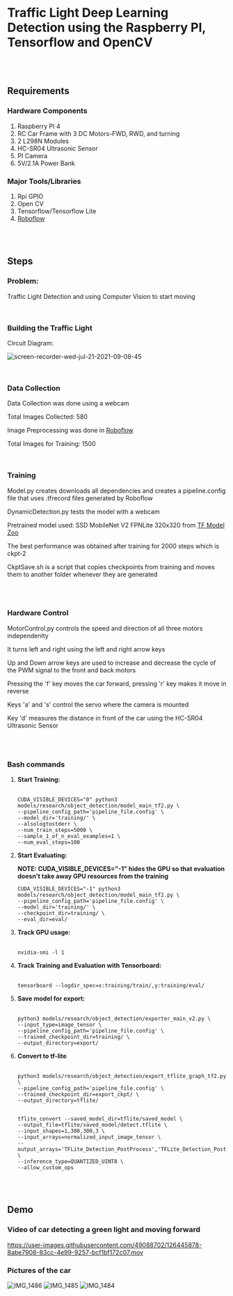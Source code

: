 # Traffic Light Deep Learning Detection using the Raspberry PI, Tensorflow and OpenCV

 <br></br>
 
## Requirements

### Hardware Components
<ol>
<li>Raspberry PI 4</li>
<li>RC Car Frame with 3 DC Motors-FWD, RWD, and turning</li>
<li>2 L298N Modules</li>
<li>HC-SR04 Ultrasonic Sensor</li>
<li>PI Camera</li>
<li>5V/2.1A Power Bank</li>
</ol>

### Major Tools/Libraries
<ol>
<li>Rpi GPIO</li>
<li>Open CV</li>
<li>Tensorflow/Tensorflow Lite</li>
  <li><a href="https://app.roboflow.com/project/traffic-lights-cchqa/14">Roboflow</a></li>
</ol>

 <br></br>

## Steps

### Problem:
<p>Traffic Light Detection and using Computer Vision to start moving</p>

<br>

### Building the Traffic Light

<p>Circuit Diagram:</p>

![screen-recorder-wed-jul-21-2021-09-08-45](https://user-images.githubusercontent.com/49088702/126446840-2f38d5bb-9d72-4761-898b-e4c64a63b572.gif)

<br>

### Data Collection

<p>Data Collection was done using a webcam</p>
<p>Total Images Collected: 580</p>
<p>Image Preprocessing was done in <a href="https://app.roboflow.com/project/traffic-lights-cchqa/14">Roboflow</a></p>
<p> Total Images for Training: 1500</p>

<br>
  
### Training

<p> Model.py creates downloads all dependencies and creates a pipeline.config file that uses .tfrecord files generated by Roboflow </p>
<p> DynamicDetection.py tests the model with a webcam </p>
<p> Pretrained model used: SSD MobileNet V2 FPNLite 320x320 from <a href="https://github.com/tensorflow/models/blob/master/research/object_detection/g3doc/tf2_detection_zoo.md">TF Model Zoo</a></p>
<p> The best performance was obtained after training for 2000 steps which is ckpt-2 </p>
<p> CkptSave.sh is a script that copies checkpoints from training and moves them to another folder whenever they are generated </p>

<br></br>

### Hardware Control

<p> MotorControl.py controls the speed and direction of all three motors independenlty </p>
<p> It turns left and right using the left and right arrow keys </p>
<p> Up and Down arrow keys are used to increase and decrease the cycle of the PWM signal to the front and back motors </p>
<p> Pressing the 'f' key moves the car forward, pressing 'r' key makes it move in reverse </p>
<p> Keys 'a' and 's' control the servo where the camera is mounted </p>
<p> Key 'd' measures the distance in front of the car using the HC-SR04 Ultrasonic Sensor </p>
 
<br></br>

### Bash commands

<ol>
  <li><b>Start Training:</b>
    <br></br>

    CUDA_VISIBLE_DEVICES="0" python3 models/research/object_detection/model_main_tf2.py \
    --pipeline_config_path='pipeline_file.config' \
    --model_dir='training/' \
    --alsologtostderr \
    --num_train_steps=5000 \
    --sample_1_of_n_eval_examples=1 \
    --num_eval_steps=100
  
    
</li>

<li><b>Start Evaluating:</b>
  <p><b>NOTE: CUDA_VISIBLE_DEVICES="-1" hides the GPU so that evaluation doesn't take away GPU resources from the training</b></p>
   

    CUDA_VISIBLE_DEVICES="-1" python3 models/research/object_detection/model_main_tf2.py \
    --pipeline_config_path='pipeline_file.config' \
    --model_dir='training/' \
    --checkpoint_dir=training/ \
    --eval_dir=eval/
    
    
</li>

  <li><b>Track GPU usage:</b>
      <br></br>
    
    nvidia-smi -l 1
  

    
</li>


  <li><b>Track Training and Evaluation with Tensorboard:</b>
      <br></br>
    
    tensorboard --logdir_spec=x:training/train/,y:training/eval/

  

    
</li>

  <li><b>Save model for export:</b>
      <br></br>
    
    python3 models/research/object_detection/exporter_main_v2.py \
    --input_type=image_tensor \
    --pipeline_config_path='pipeline_file.config' \
    --trained_checkpoint_dir=training/ \
    --output_directory=export/
    
    
</li>

<li><b>Convert to tf-lite</b>
      <br></br>
    
    python3 models/research/object_detection/export_tflite_graph_tf2.py \
    --pipeline_config_path='pipeline_file.config' \
    --trained_checkpoint_dir=export_ckpt/ \
    --output_directory=tflite/
    
    
    tflite_convert --saved_model_dir=tflite/saved_model \
    --output_file=tflite/saved_model/detect.tflite \
    --input_shapes=1,300,300,3 \
    --input_arrays=normalized_input_image_tensor \
    --output_arrays='TFLite_Detection_PostProcess','TFLite_Detection_PostProcess:1','TFLite_Detection_PostProcess:2','TFLite_Detection_PostProcess:3' \
    --inference_type=QUANTIZED_UINT8 \
    --allow_custom_ops

    
</li>


</ol>

 <br></br>
 
 
## Demo

### Video of car detecting a green light and moving forward

https://user-images.githubusercontent.com/49088702/126445878-8abe7908-83cc-4e99-9257-bcf1bf172c07.mov


### Pictures of the car
![IMG_1486](https://user-images.githubusercontent.com/49088702/126484762-095f1e8a-4132-4e52-87cc-bbc15434eeac.jpg)
![IMG_1485](https://user-images.githubusercontent.com/49088702/126484766-dd9c5119-eb30-473f-b141-357dbe83657e.jpg)
![IMG_1484](https://user-images.githubusercontent.com/49088702/126484769-a4e964d1-0ef8-4c50-941a-3ac09c1a3648.jpg)





